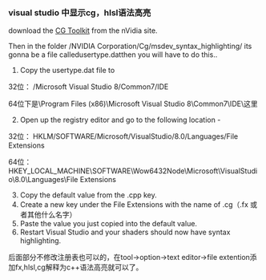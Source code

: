 ### visual studio 中显示cg，hlsl语法高亮
 download the [CG Toolkit](http://developer.nvidia.com/object/cg_toolkit.html) from the nVidia site.
    
Then in the folder /NVIDIA Corporation/Cg/msdev_syntax_highlighting/ its gonna be a file calledusertype.datthen you will have to do this..

1. Copy the usertype.dat file to

32位： /Microsoft Visual Studio 8/Common7/IDE

64位下是\Program Files (x86)\Microsoft Visual Studio 8\Common7\IDE\这里


2. Open up the registry editor and go to the following location -

32位： HKLM/SOFTWARE/Microsoft/VisualStudio/8.0/Languages/File Extensions

64位：HKEY_LOCAL_MACHINE\SOFTWARE\Wow6432Node\Microsoft\VisualStudio\8.0\Languages\File Extensions


3. Copy the default value from the .cpp key.
4. Create a new key under the File Extensions with the name of .cg（.fx 或者其他什么名字）
5. Paste the value you just copied into the default value.
6. Restart Visual Studio and your shaders should now have syntax highlighting.

后面部分不修改注册表也可以的，在tool->option->text editor->file extention添加fx,hlsl,cg解释为c++语法高亮就可以了。